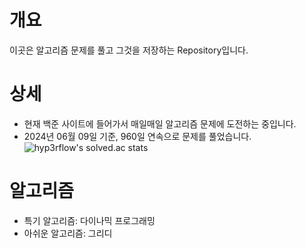 # 개요
이곳은 알고리즘 문제를 풀고 그것을 저장하는 Repository입니다.
# 상세
* 현재 백준 사이트에 들어가서 매일매일 알고리즘 문제에 도전하는 중입니다.
* 2024년 06월 09일 기준, 960일 연속으로 문제를 풀었습니다.
<br>![hyp3rflow's solved.ac stats](https://github-readme-solvedac.hyp3rflow.vercel.app/api/?handle=tlsgkdns)<br>
# 알고리즘
* 특기 알고리즘: 다이나믹 프로그래밍
* 아쉬운 알고리즘: 그리디
